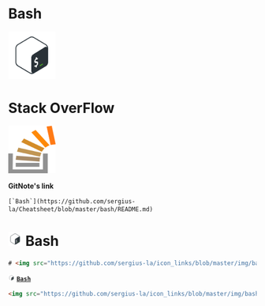# Bash

<img src="https://github.com/sergius-la/icon_links/blob/master/img/bash.png" width="96" height="96">

# Stack OverFlow

<img src="https://github.com/sergius-la/icon_links/blob/master/img/stackoverflow.png" width="96" height="96">

__GitNote's link__
```hhtml
[`Bash`](https://github.com/sergius-la/Cheatsheet/blob/master/bash/README.md)
```

# <img src="https://github.com/sergius-la/icon_links/blob/master/img/bash.png" width="28" height="28"> Bash

```html
# <img src="https://github.com/sergius-la/icon_links/blob/master/img/bash.png" width="28" height="28"> Bash
``` 

<img src="https://github.com/sergius-la/icon_links/blob/master/img/bash.png" width="13" height="13"> [__`Bash`__]()

```html
<img src="https://github.com/sergius-la/icon_links/blob/master/img/bash.png" width="13" height="13"> [__`Bash`__]()
```